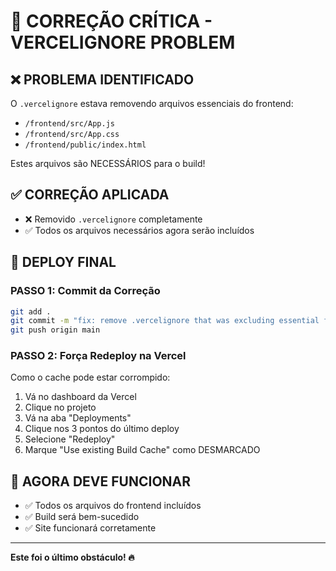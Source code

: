 # 🚨 CORREÇÃO CRÍTICA - VERCELIGNORE PROBLEM

## ❌ PROBLEMA IDENTIFICADO
O `.vercelignore` estava removendo arquivos essenciais do frontend:
- `/frontend/src/App.js` 
- `/frontend/src/App.css`
- `/frontend/public/index.html`

Estes arquivos são NECESSÁRIOS para o build!

## ✅ CORREÇÃO APLICADA
- ❌ Removido `.vercelignore` completamente
- ✅ Todos os arquivos necessários agora serão incluídos

## 🚀 DEPLOY FINAL

### PASSO 1: Commit da Correção
```bash
git add .
git commit -m "fix: remove .vercelignore that was excluding essential frontend files"
git push origin main
```

### PASSO 2: Força Redeploy na Vercel
Como o cache pode estar corrompido:
1. Vá no dashboard da Vercel
2. Clique no projeto
3. Vá na aba "Deployments"
4. Clique nos 3 pontos do último deploy
5. Selecione "Redeploy"
6. Marque "Use existing Build Cache" como DESMARCADO

## 🎯 AGORA DEVE FUNCIONAR
- ✅ Todos os arquivos do frontend incluídos
- ✅ Build será bem-sucedido
- ✅ Site funcionará corretamente

---
**Este foi o último obstáculo! 🔥**
